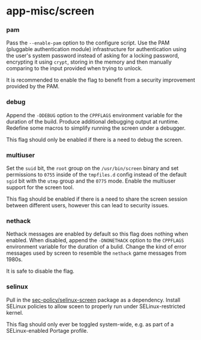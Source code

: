 # app-misc/screen

### pam
Pass the `--enable-pam` option to the configure script. Use the PAM (pluggable authentication module) infrastructure for authentication using the user's system password instead of asking for a locking password, encrypting it using `crypt`, storing in the memory and then manually comparing to the input provided when trying to unlock.

It is recommended to enable the flag to benefit from a security improvement provided by the PAM.

### debug
Append the `-DDEBUG` option to the `CPPFLAGS` environment variable for the duration of the build. Produce additional debugging output at runtime. Redefine some macros to simplify running the screen under a debugger.

This flag should only be enabled if there is a need to debug the screen.

### multiuser
Set the `suid` bit, the `root` group on the `/usr/bin/screen` binary and set permissions to `0755` inside of the `tmpfiles.d` config instead of the default `sgid` bit with the `utmp` group and the `0775` mode. Enable the multiuser support for the screen tool.

This flag should be enabled if there is a need to share the screen session between different users, however this can lead to security issues.

### nethack
Nethack messages are enabled by default so this flag does nothing when enabled. When disabled, append the `-DNONETHACK` option to the `CPPFLAGS` environment variable for the duration of a bulid. Change the kind of error messages used by screen to resemble the `nethack` game messages from 1980s.

It is safe to disable the flag.

### selinux
Pull in the [sec-policy/selinux-screen](../sec-policy/selinux-screen.md) package as a dependency. Install SELinux policies to allow sceen to properly run under SELinux-restricted kernel.

This flag should only ever be toggled system-wide, e.g. as part of a SELinux-enabled Portage profile.
